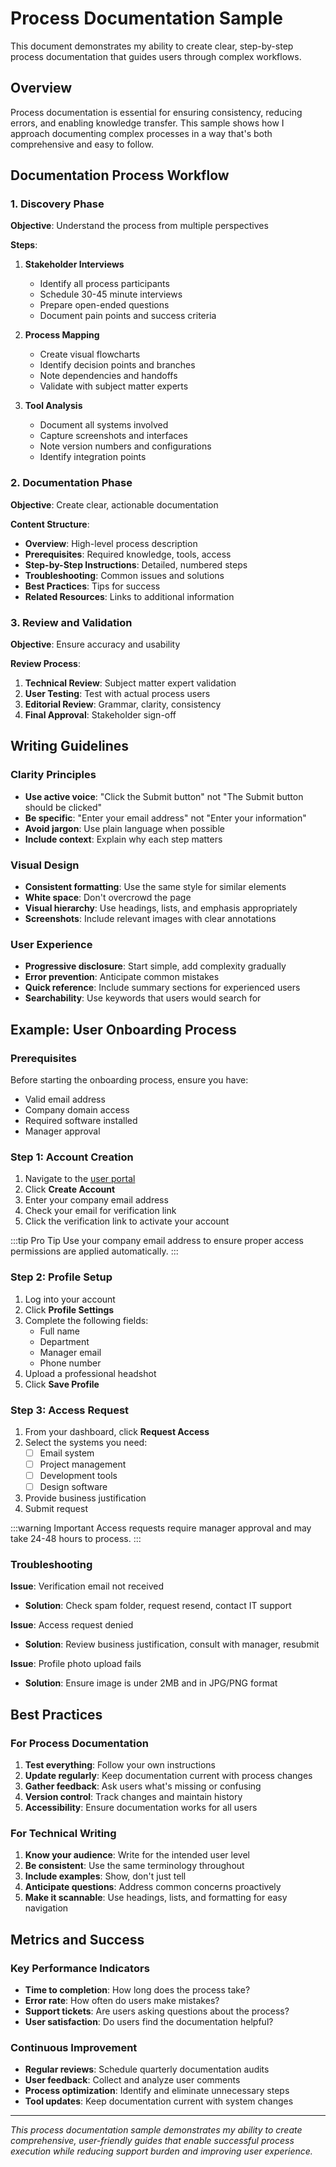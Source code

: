 # Process Documentation Sample

This document demonstrates my ability to create clear, step-by-step process documentation that guides users through complex workflows.

## Overview

Process documentation is essential for ensuring consistency, reducing errors, and enabling knowledge transfer. This sample shows how I approach documenting complex processes in a way that's both comprehensive and easy to follow.

## Documentation Process Workflow

### 1. Discovery Phase

**Objective**: Understand the process from multiple perspectives

**Steps**:
1. **Stakeholder Interviews**
   - Identify all process participants
   - Schedule 30-45 minute interviews
   - Prepare open-ended questions
   - Document pain points and success criteria

2. **Process Mapping**
   - Create visual flowcharts
   - Identify decision points and branches
   - Note dependencies and handoffs
   - Validate with subject matter experts

3. **Tool Analysis**
   - Document all systems involved
   - Capture screenshots and interfaces
   - Note version numbers and configurations
   - Identify integration points

### 2. Documentation Phase

**Objective**: Create clear, actionable documentation

**Content Structure**:
- **Overview**: High-level process description
- **Prerequisites**: Required knowledge, tools, access
- **Step-by-Step Instructions**: Detailed, numbered steps
- **Troubleshooting**: Common issues and solutions
- **Best Practices**: Tips for success
- **Related Resources**: Links to additional information

### 3. Review and Validation

**Objective**: Ensure accuracy and usability

**Review Process**:
1. **Technical Review**: Subject matter expert validation
2. **User Testing**: Test with actual process users
3. **Editorial Review**: Grammar, clarity, consistency
4. **Final Approval**: Stakeholder sign-off

## Writing Guidelines

### Clarity Principles

- **Use active voice**: "Click the Submit button" not "The Submit button should be clicked"
- **Be specific**: "Enter your email address" not "Enter your information"
- **Avoid jargon**: Use plain language when possible
- **Include context**: Explain why each step matters

### Visual Design

- **Consistent formatting**: Use the same style for similar elements
- **White space**: Don't overcrowd the page
- **Visual hierarchy**: Use headings, lists, and emphasis appropriately
- **Screenshots**: Include relevant images with clear annotations

### User Experience

- **Progressive disclosure**: Start simple, add complexity gradually
- **Error prevention**: Anticipate common mistakes
- **Quick reference**: Include summary sections for experienced users
- **Searchability**: Use keywords that users would search for

## Example: User Onboarding Process

### Prerequisites

Before starting the onboarding process, ensure you have:
- Valid email address
- Company domain access
- Required software installed
- Manager approval

### Step 1: Account Creation

1. Navigate to the [user portal](https://portal.example.com)
2. Click **Create Account**
3. Enter your company email address
4. Check your email for verification link
5. Click the verification link to activate your account

:::tip Pro Tip
Use your company email address to ensure proper access permissions are applied automatically.
:::

### Step 2: Profile Setup

1. Log into your account
2. Click **Profile Settings**
3. Complete the following fields:
   - Full name
   - Department
   - Manager email
   - Phone number
4. Upload a professional headshot
5. Click **Save Profile**

### Step 3: Access Request

1. From your dashboard, click **Request Access**
2. Select the systems you need:
   - [ ] Email system
   - [ ] Project management
   - [ ] Development tools
   - [ ] Design software
3. Provide business justification
4. Submit request

:::warning Important
Access requests require manager approval and may take 24-48 hours to process.
:::

### Troubleshooting

**Issue**: Verification email not received
- **Solution**: Check spam folder, request resend, contact IT support

**Issue**: Access request denied
- **Solution**: Review business justification, consult with manager, resubmit

**Issue**: Profile photo upload fails
- **Solution**: Ensure image is under 2MB and in JPG/PNG format

## Best Practices

### For Process Documentation

1. **Test everything**: Follow your own instructions
2. **Update regularly**: Keep documentation current with process changes
3. **Gather feedback**: Ask users what's missing or confusing
4. **Version control**: Track changes and maintain history
5. **Accessibility**: Ensure documentation works for all users

### For Technical Writing

1. **Know your audience**: Write for the intended user level
2. **Be consistent**: Use the same terminology throughout
3. **Include examples**: Show, don't just tell
4. **Anticipate questions**: Address common concerns proactively
5. **Make it scannable**: Use headings, lists, and formatting for easy navigation

## Metrics and Success

### Key Performance Indicators

- **Time to completion**: How long does the process take?
- **Error rate**: How often do users make mistakes?
- **Support tickets**: Are users asking questions about the process?
- **User satisfaction**: Do users find the documentation helpful?

### Continuous Improvement

- **Regular reviews**: Schedule quarterly documentation audits
- **User feedback**: Collect and analyze user comments
- **Process optimization**: Identify and eliminate unnecessary steps
- **Tool updates**: Keep documentation current with system changes

---

*This process documentation sample demonstrates my ability to create comprehensive, user-friendly guides that enable successful process execution while reducing support burden and improving user experience.*
